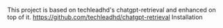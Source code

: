 This project is based on techleadhd's chatgpt-retrieval and enhanced on top of it. https://github.com/techleadhd/chatgpt-retrieval 
Installation
